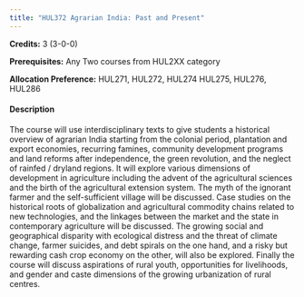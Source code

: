 ```yaml
---
title: "HUL372 Agrarian India: Past and Present"
---
```

**Credits:** 3 (3-0-0)

**Prerequisites:** Any Two courses from HUL2XX category

**Allocation Preference:** HUL271, HUL272, HUL274 HUL275, HUL276, HUL286

#### Description
The course will use interdisciplinary texts to give students a historical overview of agrarian India starting from the colonial period, plantation and export economies, recurring famines, community development programs and land reforms after independence, the green revolution, and the neglect of rainfed / dryland regions. It will explore various dimensions of development in agriculture including the advent of the agricultural sciences and the birth of the agricultural extension system. The myth of the ignorant farmer and the self-sufficient village will be discussed. Case studies on the historical roots of globalization and agricultural commodity chains related to new technologies, and the linkages between the market and the state in contemporary agriculture will be discussed. The growing social and geographical disparity with ecological distress and the threat of climate change, farmer suicides, and debt spirals on the one hand, and a risky but rewarding cash crop economy on the other, will also be explored. Finally the course will discuss aspirations of rural youth, opportunities for livelihoods, and gender and caste dimensions of the growing urbanization of rural centres.
